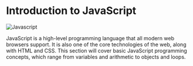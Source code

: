 <h1> Introduction to JavaScript </h1>
<div >
<img src="https://pluralsight.imgix.net/paths/path-icons/javascript-36f5949a45.png?w=250" alt="Javascript" align="center">
  </div>
<p>JavaScript is a high-level programming language that all modern web browsers support. It is also one of the core 
technologies of the web, along with HTML and CSS. 
This section will cover basic JavaScript programming concepts, which range from variables and 
arithmetic to objects and loops.</p>
